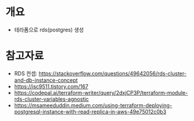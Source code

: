 # 개요
* 테라폼으로 rds(postgres) 생성

# 참고자료
* RDS 컨셉: https://stackoverflow.com/questions/49642056/rds-cluster-and-db-instance-concept
* https://isc9511.tistory.com/167
* https://codepal.ai/terraform-writer/query/2dxjCP3P/terraform-module-rds-cluster-variables-agnostic
* https://msameeduddin.medium.com/using-terraform-deploying-postgresql-instance-with-read-replica-in-aws-49e75012c0b3